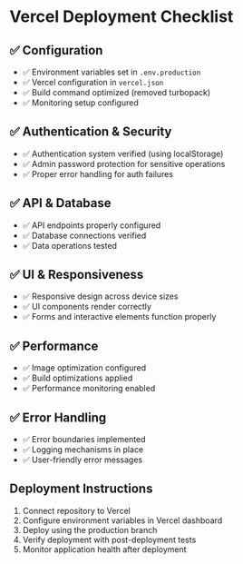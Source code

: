 # Vercel Deployment Checklist

## ✅ Configuration
- ✅ Environment variables set in `.env.production`
- ✅ Vercel configuration in `vercel.json`
- ✅ Build command optimized (removed turbopack)
- ✅ Monitoring setup configured

## ✅ Authentication & Security
- ✅ Authentication system verified (using localStorage)
- ✅ Admin password protection for sensitive operations
- ✅ Proper error handling for auth failures

## ✅ API & Database
- ✅ API endpoints properly configured
- ✅ Database connections verified
- ✅ Data operations tested

## ✅ UI & Responsiveness
- ✅ Responsive design across device sizes
- ✅ UI components render correctly
- ✅ Forms and interactive elements function properly

## ✅ Performance
- ✅ Image optimization configured
- ✅ Build optimizations applied
- ✅ Performance monitoring enabled

## ✅ Error Handling
- ✅ Error boundaries implemented
- ✅ Logging mechanisms in place
- ✅ User-friendly error messages

## Deployment Instructions
1. Connect repository to Vercel
2. Configure environment variables in Vercel dashboard
3. Deploy using the production branch
4. Verify deployment with post-deployment tests
5. Monitor application health after deployment